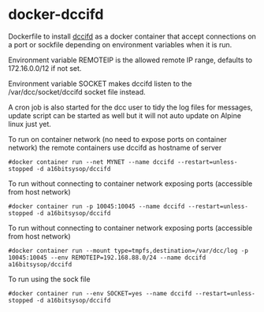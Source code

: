 # docker-dccifd
Dockerfile to install [dccifd](https://www.dcc-servers.net/dcc/) as a docker container that accept connections on a port or sockfile depending on environment variables when it is run.

Environment variable REMOTEIP is the allowed remote IP range, defaults to 172.16.0.0/12 if not set.

Environment variable SOCKET makes dccifd listen to the /var/dcc/socket/dccifd socket file instead.

A cron job is also started for the dcc user to tidy the log files for messages, update script can be started as well but it will not auto update
on Alpine linux just yet.

To run on container network (no need to expose ports on container network) the remote containers use dccifd as hostname of server
```
#docker container run --net MYNET --name dccifd --restart=unless-stopped -d a16bitsysop/dccifd
```

To run without connecting to container network exposing ports (accessible from host network)
```
#docker container run -p 10045:10045 --name dccifd --restart=unless-stopped -d a16bitsysop/dccifd
```

To run without connecting to container network exposing ports (accessible from host network)	
```
#docker container run --mount type=tmpfs,destination=/var/dcc/log -p 10045:10045 --env REMOTEIP=192.168.88.0/24 --name dccifd a16bitsysop/dccifd

```

To run using the sock file
```
#docker container run --env SOCKET=yes --name dccifd --restart=unless-stopped -d a16bitsysop/dccifd
```
